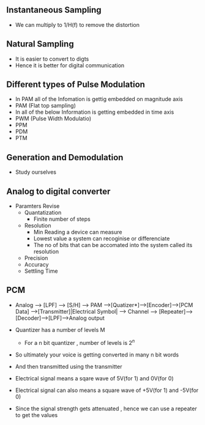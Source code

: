 ## Instantaneous Sampling 
- We can multiply to 1/H(f) to remove the distortion

## Natural Sampling
- It is easier to convert to digts
- Hence it is better for digital communication

## Different types of Pulse Modulation
- In PAM all of the Infomation is gettig embedded on magnitude axis
 - PAM (Flat top sampling)
- In all of the below Information is getting embedded in time axis
 - PWM (Pulse Width Modulatio)
 - PPM
 - PDM
 - PTM 

## Generation and Demodulation
- Study ourselves

## Analog to digital converter
- Paramters Revise
  - Quantatization
    - Finite number of steps
  - Resolution
    - Min Reading a device can measure
    - Lowest value a system can recoginise or differenciate
    - The no of bits that can be accomated into the system called its resolution
  - Precision
  - Accuracy
  - Settling Time


## PCM
- Analog --> [LPF] --> [S/H] --> PAM -->[Quatizer*]-->[Encoder]-->[PCM Data] -->[Transmitter]|Electrical Symbol| --> Channel --> [Repeater]--> [Decoder]-->[LPF]-->Analog output

- Quantizer has a number of levels M
   - For a n bit quantizer , number of levels is $2^n$

- So ultimately your voice is getting converted in many n bit words
- And then transmitted using the transmitter
- Electrical signal means a sqare wave of 5V(for 1) and 0V(for 0)
- Electrical signal can also means a square wave of +5V(for 1) and -5V(for 0)
- Since the signal strength gets attenuated , hence we can use a repeater to get the values
